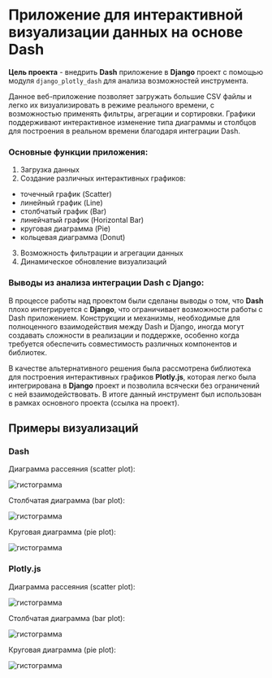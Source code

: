 # Приложение для интерактивной визуализации данных на основе Dash

**Цель проекта** - внедрить **Dash** приложение в **Django** проект с помощью модуля `django_plotly_dash` для анализа возможностей инструмента.

Данное веб-приложение позволяет загружать большие CSV файлы и легко их визуализировать в режиме реального времени, 
с возможностью применять фильтры, агрегации и сортировки. 
Графики поддерживают интерактивное изменение типа диаграммы и столбцов для построения в реальном времени благодаря интеграции Dash.

### Основные функции приложения:
1. Загрузка данных
2. Создание различных интерактивных графиков:
  - точечный график (Scatter)
  - линейный график (Line)
  - столбчатый график (Bar)
  - линейчатый график (Horizontal Bar)
  - круговая диаграмма (Pie)
  - кольцевая диаграмма (Donut)

3. Возможность фильтрации и агрегации данных
4. Динамическое обновление визуализаций

### Выводы из анализа интеграции Dash с Django:
В процессе работы над проектом были сделаны выводы о том, что **Dash** плохо интегрируется с **Django**, 
что ограничивает возможности работы с Dash приложением. Конструкции и механизмы, необходимые 
для полноценного взаимодействия между Dash и Django, иногда могут создавать сложности в реализации и поддержке, 
особенно когда требуется обеспечить совместимость различных компонентов и библиотек.

В качестве альтернативного решения была рассмотрена библиотека для построения интерактивных графиков **Plotly.js**, 
которая легко была интегрирована в **Django** проект и позволила всячески без ограничений с ней взаимодействовать.
В итоге данный инструмент был использован в рамках основного проекта (ссылка на проект).

## Примеры визуализаций

### Dash

Диаграмма рассеяния (scatter plot):

![гистограмма](https://github.com/QuaRaion/DjangoDashApp/blob/assets/scatter_plot.png)

Столбчатая диаграмма (bar plot):

![гистограмма](https://github.com/QuaRaion/DjangoDashApp/blob/assets/bar_chart.png)

Круговая диаграмма (pie plot):

![гистограмма](https://github.com/QuaRaion/DjangoDashApp/blob/assets/pie_plot.png)

### Plotly.js

Диаграмма рассеяния (scatter plot):

![гистограмма](https://github.com/QuaRaion/DjangoDashApp/blob/assets/scatter_js.png)

Столбчатая диаграмма (bar plot):

![гистограмма](https://github.com/QuaRaion/DjangoDashApp/blob/assets/bar_js.png)

Круговая диаграмма (pie plot):

![гистограмма](https://github.com/QuaRaion/DjangoDashApp/blob/assets/pie_js.png)


